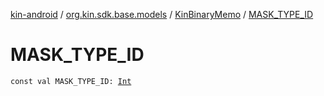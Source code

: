 [kin-android](../../index.md) / [org.kin.sdk.base.models](../index.md) / [KinBinaryMemo](index.md) / [MASK_TYPE_ID](./-m-a-s-k_-t-y-p-e_-i-d.md)

# MASK_TYPE_ID

`const val MASK_TYPE_ID: `[`Int`](https://kotlinlang.org/api/latest/jvm/stdlib/kotlin/-int/index.html)